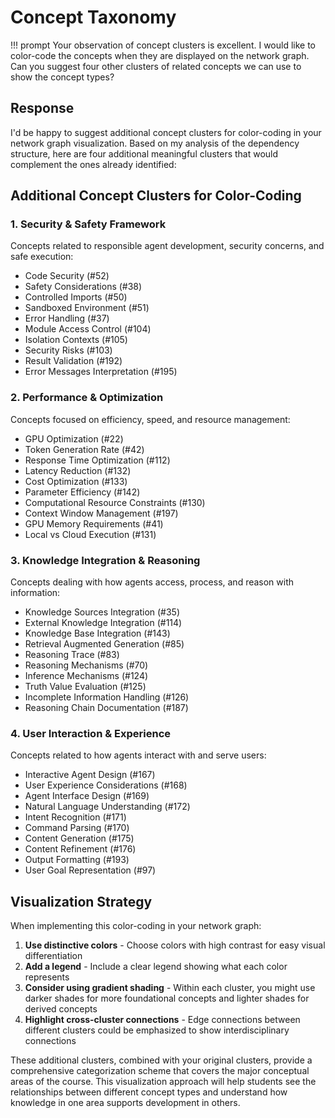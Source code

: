 # Concept Taxonomy

!!! prompt
    Your observation of concept clusters is excellent.  I would like to color-code the concepts when they are displayed on the network graph.  Can you suggest four other clusters of related concepts we can use to show the concept types?

## Response

I'd be happy to suggest additional concept clusters for color-coding in your network graph visualization. Based on my analysis of the dependency structure, here are four additional meaningful clusters that would complement the ones already identified:

## Additional Concept Clusters for Color-Coding

### 1. Security & Safety Framework
Concepts related to responsible agent development, security concerns, and safe execution:
- Code Security (#52)
- Safety Considerations (#38)
- Controlled Imports (#50)
- Sandboxed Environment (#51)
- Error Handling (#37)
- Module Access Control (#104)
- Isolation Contexts (#105)
- Security Risks (#103)
- Result Validation (#192)
- Error Messages Interpretation (#195)

### 2. Performance & Optimization 
Concepts focused on efficiency, speed, and resource management:
- GPU Optimization (#22)
- Token Generation Rate (#42)
- Response Time Optimization (#112)
- Latency Reduction (#132)
- Cost Optimization (#133)
- Parameter Efficiency (#142)
- Computational Resource Constraints (#130)
- Context Window Management (#197)
- GPU Memory Requirements (#41)
- Local vs Cloud Execution (#131)

### 3. Knowledge Integration & Reasoning
Concepts dealing with how agents access, process, and reason with information:
- Knowledge Sources Integration (#35)
- External Knowledge Integration (#114)
- Knowledge Base Integration (#143)
- Retrieval Augmented Generation (#85)
- Reasoning Trace (#83)
- Reasoning Mechanisms (#70)
- Inference Mechanisms (#124)
- Truth Value Evaluation (#125)
- Incomplete Information Handling (#126)
- Reasoning Chain Documentation (#187)

### 4. User Interaction & Experience
Concepts related to how agents interact with and serve users:
- Interactive Agent Design (#167)
- User Experience Considerations (#168)
- Agent Interface Design (#169)
- Natural Language Understanding (#172)
- Intent Recognition (#171)
- Command Parsing (#170)
- Content Generation (#175)
- Content Refinement (#176)
- Output Formatting (#193)
- User Goal Representation (#97)

## Visualization Strategy

When implementing this color-coding in your network graph:

1. **Use distinctive colors** - Choose colors with high contrast for easy visual differentiation
2. **Add a legend** - Include a clear legend showing what each color represents
3. **Consider using gradient shading** - Within each cluster, you might use darker shades for more foundational concepts and lighter shades for derived concepts
4. **Highlight cross-cluster connections** - Edge connections between different clusters could be emphasized to show interdisciplinary connections

These additional clusters, combined with your original clusters, provide a comprehensive categorization scheme that covers the major conceptual areas of the course. This visualization approach will help students see the relationships between different concept types and understand how knowledge in one area supports development in others.